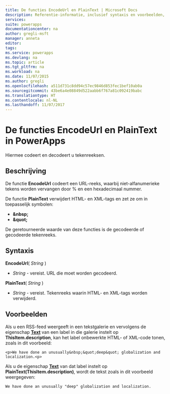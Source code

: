```yaml
---
title: De functies EncodeUrl en PlainText | Microsoft Docs
description: Referentie-informatie, inclusief syntaxis en voorbeelden, voor de functies EncodeUrl en PlainText in PowerApps
services: 
suite: powerapps
documentationcenter: na
author: gregli-msft
manager: anneta
editor: 
tags: 
ms.service: powerapps
ms.devlang: na
ms.topic: article
ms.tgt_pltfrm: na
ms.workload: na
ms.date: 11/07/2015
ms.author: gregli
ms.openlocfilehash: a511d731c8dd94c57ec9846d853fec1bef10ab0a
ms.sourcegitcommit: 43be6a4e08849d522aabb6f767a81c092419babc
ms.translationtype: HT
ms.contentlocale: nl-NL
ms.lasthandoff: 11/07/2017
---
```

# <a name="encodeurl-and-plaintext-functions-in-powerapps"></a>De functies EncodeUrl en PlainText in PowerApps
Hiermee codeert en decodeert u tekenreeksen.

## <a name="description"></a>Beschrijving
De functie **EncodeUrl** codeert een URL-reeks, waarbij niet-alfanumerieke tekens worden vervangen door % en een hexadecimaal nummer.  

De functie **PlainText** verwijdert HTML- en XML-tags en zet ze om in toepasselijk symbolen:

* **&amp;nbsp;**
* **&amp;quot;**

De geretourneerde waarde van deze functies is de gecodeerde of gecodeerde tekenreeks.   

## <a name="syntax"></a>Syntaxis
**EncodeUrl**( *String* )

* *String* - vereist.  URL die moet worden gecodeerd.

**PlainText**( *String* )

* *String* - vereist. Tekenreeks waarin HTML- en XML-tags worden verwijderd.

## <a name="examples"></a>Voorbeelden
Als u een RSS-feed weergeeft in een tekstgalerie en vervolgens de eigenschap **[Text](../controls/properties-core.md)** van een label in die galerie instelt op **ThisItem.description**, kan het label onbewerkte HTML- of XML-code tonen, zoals in dit voorbeeld:

    <p>We have done an unusually&nbsp;&quot;deep&quot; globalization and localization.<p>

Als u de eigenschap **[Text](../controls/properties-core.md)** van dat label instelt op **PlainText(ThisItem.description)**, wordt de tekst zoals in dit voorbeeld weergegeven:

    We have done an unusually "deep" globalization and localization.

